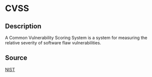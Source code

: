 # CVSS

## Description

A Common Vulnerability Scoring System is a system for measuring the relative severity of software flaw vulnerabilities.

## Source

[NIST](https://csrc.nist.gov/glossary/term/common_vulnerability_scoring_system)
